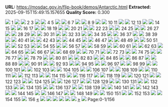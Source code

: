 # 

**URL:** https://mosdac.gov.in/flip-book/demos/Antarctic.html
**Extracted:** 2025-09-15T15:49:15.157655
**Quality Score:** 0.300

![](https://mosdac.gov.in/flip-book/demos/Exploring_the_Antarctic/thumb/Exploring_the_Antarctic-001.jpg)
1
![](https://mosdac.gov.in/flip-book/demos/Exploring_the_Antarctic/thumb/Exploring_the_Antarctic-002.jpg) ![](https://mosdac.gov.in/flip-book/demos/Exploring_the_Antarctic/thumb/Exploring_the_Antarctic-003.jpg)
2 3
![](https://mosdac.gov.in/flip-book/demos/Exploring_the_Antarctic/thumb/Exploring_the_Antarctic-004.jpg) ![](https://mosdac.gov.in/flip-book/demos/Exploring_the_Antarctic/thumb/Exploring_the_Antarctic-005.jpg)
4 5
![](https://mosdac.gov.in/flip-book/demos/Exploring_the_Antarctic/thumb/Exploring_the_Antarctic-006.jpg) ![](https://mosdac.gov.in/flip-book/demos/Exploring_the_Antarctic/thumb/Exploring_the_Antarctic-007.jpg)
6 7
![](https://mosdac.gov.in/flip-book/demos/Exploring_the_Antarctic/thumb/Exploring_the_Antarctic-008.jpg) ![](https://mosdac.gov.in/flip-book/demos/Exploring_the_Antarctic/thumb/Exploring_the_Antarctic-009.jpg)
8 9
![](https://mosdac.gov.in/flip-book/demos/Exploring_the_Antarctic/thumb/Exploring_the_Antarctic-010.jpg) ![](https://mosdac.gov.in/flip-book/demos/Exploring_the_Antarctic/thumb/Exploring_the_Antarctic-011.jpg)
10 11
![](https://mosdac.gov.in/flip-book/demos/Exploring_the_Antarctic/thumb/Exploring_the_Antarctic-012.jpg) ![](https://mosdac.gov.in/flip-book/demos/Exploring_the_Antarctic/thumb/Exploring_the_Antarctic-013.jpg)
12 13
![](https://mosdac.gov.in/flip-book/demos/Exploring_the_Antarctic/thumb/Exploring_the_Antarctic-014.jpg) ![](https://mosdac.gov.in/flip-book/demos/Exploring_the_Antarctic/thumb/Exploring_the_Antarctic-015.jpg)
14 15
![](https://mosdac.gov.in/flip-book/demos/Exploring_the_Antarctic/thumb/Exploring_the_Antarctic-016.jpg) ![](https://mosdac.gov.in/flip-book/demos/Exploring_the_Antarctic/thumb/Exploring_the_Antarctic-017.jpg)
16 17
![](https://mosdac.gov.in/flip-book/demos/Exploring_the_Antarctic/thumb/Exploring_the_Antarctic-018.jpg) ![](https://mosdac.gov.in/flip-book/demos/Exploring_the_Antarctic/thumb/Exploring_the_Antarctic-019.jpg)
18 19
![](https://mosdac.gov.in/flip-book/demos/Exploring_the_Antarctic/thumb/Exploring_the_Antarctic-020.jpg) ![](https://mosdac.gov.in/flip-book/demos/Exploring_the_Antarctic/thumb/Exploring_the_Antarctic-021.jpg)
20 21
![](https://mosdac.gov.in/flip-book/demos/Exploring_the_Antarctic/thumb/Exploring_the_Antarctic-022.jpg) ![](https://mosdac.gov.in/flip-book/demos/Exploring_the_Antarctic/thumb/Exploring_the_Antarctic-023.jpg)
22 23
![](https://mosdac.gov.in/flip-book/demos/Exploring_the_Antarctic/thumb/Exploring_the_Antarctic-024.jpg) ![](https://mosdac.gov.in/flip-book/demos/Exploring_the_Antarctic/thumb/Exploring_the_Antarctic-025.jpg)
24 25
![](https://mosdac.gov.in/flip-book/demos/Exploring_the_Antarctic/thumb/Exploring_the_Antarctic-026.jpg) ![](https://mosdac.gov.in/flip-book/demos/Exploring_the_Antarctic/thumb/Exploring_the_Antarctic-027.jpg)
26 27
![](https://mosdac.gov.in/flip-book/demos/Exploring_the_Antarctic/thumb/Exploring_the_Antarctic-028.jpg) ![](https://mosdac.gov.in/flip-book/demos/Exploring_the_Antarctic/thumb/Exploring_the_Antarctic-029.jpg)
28 29
![](https://mosdac.gov.in/flip-book/demos/Exploring_the_Antarctic/thumb/Exploring_the_Antarctic-030.jpg) ![](https://mosdac.gov.in/flip-book/demos/Exploring_the_Antarctic/thumb/Exploring_the_Antarctic-031.jpg)
30 31
![](https://mosdac.gov.in/flip-book/demos/Exploring_the_Antarctic/thumb/Exploring_the_Antarctic-032.jpg) ![](https://mosdac.gov.in/flip-book/demos/Exploring_the_Antarctic/thumb/Exploring_the_Antarctic-033.jpg)
32 33
![](https://mosdac.gov.in/flip-book/demos/Exploring_the_Antarctic/thumb/Exploring_the_Antarctic-034.jpg) ![](https://mosdac.gov.in/flip-book/demos/Exploring_the_Antarctic/thumb/Exploring_the_Antarctic-035.jpg)
34 35
![](https://mosdac.gov.in/flip-book/demos/Exploring_the_Antarctic/thumb/Exploring_the_Antarctic-036.jpg) ![](https://mosdac.gov.in/flip-book/demos/Exploring_the_Antarctic/thumb/Exploring_the_Antarctic-037.jpg)
36 37
![](https://mosdac.gov.in/flip-book/demos/Exploring_the_Antarctic/thumb/Exploring_the_Antarctic-038.jpg) ![](https://mosdac.gov.in/flip-book/demos/Exploring_the_Antarctic/thumb/Exploring_the_Antarctic-039.jpg)
38 39
![](https://mosdac.gov.in/flip-book/demos/Exploring_the_Antarctic/thumb/Exploring_the_Antarctic-040.jpg) ![](https://mosdac.gov.in/flip-book/demos/Exploring_the_Antarctic/thumb/Exploring_the_Antarctic-041.jpg)
40 41
![](https://mosdac.gov.in/flip-book/demos/Exploring_the_Antarctic/thumb/Exploring_the_Antarctic-042.jpg) ![](https://mosdac.gov.in/flip-book/demos/Exploring_the_Antarctic/thumb/Exploring_the_Antarctic-043.jpg)
42 43
![](https://mosdac.gov.in/flip-book/demos/Exploring_the_Antarctic/thumb/Exploring_the_Antarctic-044.jpg) ![](https://mosdac.gov.in/flip-book/demos/Exploring_the_Antarctic/thumb/Exploring_the_Antarctic-045.jpg)
44 45
![](https://mosdac.gov.in/flip-book/demos/Exploring_the_Antarctic/thumb/Exploring_the_Antarctic-046.jpg) ![](https://mosdac.gov.in/flip-book/demos/Exploring_the_Antarctic/thumb/Exploring_the_Antarctic-047.jpg)
46 47
![](https://mosdac.gov.in/flip-book/demos/Exploring_the_Antarctic/thumb/Exploring_the_Antarctic-048.jpg) ![](https://mosdac.gov.in/flip-book/demos/Exploring_the_Antarctic/thumb/Exploring_the_Antarctic-049.jpg)
48 49
![](https://mosdac.gov.in/flip-book/demos/Exploring_the_Antarctic/thumb/Exploring_the_Antarctic-050.jpg) ![](https://mosdac.gov.in/flip-book/demos/Exploring_the_Antarctic/thumb/Exploring_the_Antarctic-051.jpg)
50 51
![](https://mosdac.gov.in/flip-book/demos/Exploring_the_Antarctic/thumb/Exploring_the_Antarctic-052.jpg) ![](https://mosdac.gov.in/flip-book/demos/Exploring_the_Antarctic/thumb/Exploring_the_Antarctic-053.jpg)
52 53
![](https://mosdac.gov.in/flip-book/demos/Exploring_the_Antarctic/thumb/Exploring_the_Antarctic-054.jpg) ![](https://mosdac.gov.in/flip-book/demos/Exploring_the_Antarctic/thumb/Exploring_the_Antarctic-055.jpg)
54 55
![](https://mosdac.gov.in/flip-book/demos/Exploring_the_Antarctic/thumb/Exploring_the_Antarctic-056.jpg) ![](https://mosdac.gov.in/flip-book/demos/Exploring_the_Antarctic/thumb/Exploring_the_Antarctic-057.jpg)
56 57
![](https://mosdac.gov.in/flip-book/demos/Exploring_the_Antarctic/thumb/Exploring_the_Antarctic-058.jpg) ![](https://mosdac.gov.in/flip-book/demos/Exploring_the_Antarctic/thumb/Exploring_the_Antarctic-059.jpg)
58 59
![](https://mosdac.gov.in/flip-book/demos/Exploring_the_Antarctic/thumb/Exploring_the_Antarctic-060.jpg) ![](https://mosdac.gov.in/flip-book/demos/Exploring_the_Antarctic/thumb/Exploring_the_Antarctic-061.jpg)
60 61
![](https://mosdac.gov.in/flip-book/demos/Exploring_the_Antarctic/thumb/Exploring_the_Antarctic-062.jpg) ![](https://mosdac.gov.in/flip-book/demos/Exploring_the_Antarctic/thumb/Exploring_the_Antarctic-063.jpg)
62 63
![](https://mosdac.gov.in/flip-book/demos/Exploring_the_Antarctic/thumb/Exploring_the_Antarctic-064.jpg) ![](https://mosdac.gov.in/flip-book/demos/Exploring_the_Antarctic/thumb/Exploring_the_Antarctic-065.jpg)
64 65
![](https://mosdac.gov.in/flip-book/demos/Exploring_the_Antarctic/thumb/Exploring_the_Antarctic-066.jpg) ![](https://mosdac.gov.in/flip-book/demos/Exploring_the_Antarctic/thumb/Exploring_the_Antarctic-067.jpg)
66 67
![](https://mosdac.gov.in/flip-book/demos/Exploring_the_Antarctic/thumb/Exploring_the_Antarctic-068.jpg) ![](https://mosdac.gov.in/flip-book/demos/Exploring_the_Antarctic/thumb/Exploring_the_Antarctic-069.jpg)
68 69
![](https://mosdac.gov.in/flip-book/demos/Exploring_the_Antarctic/thumb/Exploring_the_Antarctic-070.jpg) ![](https://mosdac.gov.in/flip-book/demos/Exploring_the_Antarctic/thumb/Exploring_the_Antarctic-071.jpg)
70 71
![](https://mosdac.gov.in/flip-book/demos/Exploring_the_Antarctic/thumb/Exploring_the_Antarctic-072.jpg) ![](https://mosdac.gov.in/flip-book/demos/Exploring_the_Antarctic/thumb/Exploring_the_Antarctic-073.jpg)
72 73
![](https://mosdac.gov.in/flip-book/demos/Exploring_the_Antarctic/thumb/Exploring_the_Antarctic-074.jpg) ![](https://mosdac.gov.in/flip-book/demos/Exploring_the_Antarctic/thumb/Exploring_the_Antarctic-075.jpg)
74 75
![](https://mosdac.gov.in/flip-book/demos/Exploring_the_Antarctic/thumb/Exploring_the_Antarctic-076.jpg) ![](https://mosdac.gov.in/flip-book/demos/Exploring_the_Antarctic/thumb/Exploring_the_Antarctic-077.jpg)
76 77
![](https://mosdac.gov.in/flip-book/demos/Exploring_the_Antarctic/thumb/Exploring_the_Antarctic-078.jpg) ![](https://mosdac.gov.in/flip-book/demos/Exploring_the_Antarctic/thumb/Exploring_the_Antarctic-079.jpg)
78 79
![](https://mosdac.gov.in/flip-book/demos/Exploring_the_Antarctic/thumb/Exploring_the_Antarctic-080.jpg) ![](https://mosdac.gov.in/flip-book/demos/Exploring_the_Antarctic/thumb/Exploring_the_Antarctic-081.jpg)
80 81
![](https://mosdac.gov.in/flip-book/demos/Exploring_the_Antarctic/thumb/Exploring_the_Antarctic-082.jpg) ![](https://mosdac.gov.in/flip-book/demos/Exploring_the_Antarctic/thumb/Exploring_the_Antarctic-083.jpg)
82 83
![](https://mosdac.gov.in/flip-book/demos/Exploring_the_Antarctic/thumb/Exploring_the_Antarctic-084.jpg) ![](https://mosdac.gov.in/flip-book/demos/Exploring_the_Antarctic/thumb/Exploring_the_Antarctic-085.jpg)
84 85
![](https://mosdac.gov.in/flip-book/demos/Exploring_the_Antarctic/thumb/Exploring_the_Antarctic-086.jpg) ![](https://mosdac.gov.in/flip-book/demos/Exploring_the_Antarctic/thumb/Exploring_the_Antarctic-087.jpg)
86 87
![](https://mosdac.gov.in/flip-book/demos/Exploring_the_Antarctic/thumb/Exploring_the_Antarctic-088.jpg) ![](https://mosdac.gov.in/flip-book/demos/Exploring_the_Antarctic/thumb/Exploring_the_Antarctic-089.jpg)
88 89
![](https://mosdac.gov.in/flip-book/demos/Exploring_the_Antarctic/thumb/Exploring_the_Antarctic-090.jpg) ![](https://mosdac.gov.in/flip-book/demos/Exploring_the_Antarctic/thumb/Exploring_the_Antarctic-091.jpg)
90 91
![](https://mosdac.gov.in/flip-book/demos/Exploring_the_Antarctic/thumb/Exploring_the_Antarctic-092.jpg) ![](https://mosdac.gov.in/flip-book/demos/Exploring_the_Antarctic/thumb/Exploring_the_Antarctic-093.jpg)
92 93
![](https://mosdac.gov.in/flip-book/demos/Exploring_the_Antarctic/thumb/Exploring_the_Antarctic-094.jpg) ![](https://mosdac.gov.in/flip-book/demos/Exploring_the_Antarctic/thumb/Exploring_the_Antarctic-095.jpg)
94 95
![](https://mosdac.gov.in/flip-book/demos/Exploring_the_Antarctic/thumb/Exploring_the_Antarctic-096.jpg) ![](https://mosdac.gov.in/flip-book/demos/Exploring_the_Antarctic/thumb/Exploring_the_Antarctic-097.jpg)
96 97
![](https://mosdac.gov.in/flip-book/demos/Exploring_the_Antarctic/thumb/Exploring_the_Antarctic-098.jpg) ![](https://mosdac.gov.in/flip-book/demos/Exploring_the_Antarctic/thumb/Exploring_the_Antarctic-099.jpg)
98 99
![](https://mosdac.gov.in/flip-book/demos/Exploring_the_Antarctic/thumb/Exploring_the_Antarctic-100.jpg) ![](https://mosdac.gov.in/flip-book/demos/Exploring_the_Antarctic/thumb/Exploring_the_Antarctic-101.jpg)
100 101
![](https://mosdac.gov.in/flip-book/demos/Exploring_the_Antarctic/thumb/Exploring_the_Antarctic-102.jpg) ![](https://mosdac.gov.in/flip-book/demos/Exploring_the_Antarctic/thumb/Exploring_the_Antarctic-103.jpg)
102 103
![](https://mosdac.gov.in/flip-book/demos/Exploring_the_Antarctic/thumb/Exploring_the_Antarctic-104.jpg) ![](https://mosdac.gov.in/flip-book/demos/Exploring_the_Antarctic/thumb/Exploring_the_Antarctic-105.jpg)
104 105
![](https://mosdac.gov.in/flip-book/demos/Exploring_the_Antarctic/thumb/Exploring_the_Antarctic-106.jpg) ![](https://mosdac.gov.in/flip-book/demos/Exploring_the_Antarctic/thumb/Exploring_the_Antarctic-107.jpg)
106 107
![](https://mosdac.gov.in/flip-book/demos/Exploring_the_Antarctic/thumb/Exploring_the_Antarctic-108.jpg) ![](https://mosdac.gov.in/flip-book/demos/Exploring_the_Antarctic/thumb/Exploring_the_Antarctic-109.jpg)
108 109
![](https://mosdac.gov.in/flip-book/demos/Exploring_the_Antarctic/thumb/Exploring_the_Antarctic-110.jpg) ![](https://mosdac.gov.in/flip-book/demos/Exploring_the_Antarctic/thumb/Exploring_the_Antarctic-111.jpg)
110 111
![](https://mosdac.gov.in/flip-book/demos/Exploring_the_Antarctic/thumb/Exploring_the_Antarctic-112.jpg) ![](https://mosdac.gov.in/flip-book/demos/Exploring_the_Antarctic/thumb/Exploring_the_Antarctic-113.jpg)
112 113
![](https://mosdac.gov.in/flip-book/demos/Exploring_the_Antarctic/thumb/Exploring_the_Antarctic-114.jpg) ![](https://mosdac.gov.in/flip-book/demos/Exploring_the_Antarctic/thumb/Exploring_the_Antarctic-115.jpg)
114 115
![](https://mosdac.gov.in/flip-book/demos/Exploring_the_Antarctic/thumb/Exploring_the_Antarctic-116.jpg) ![](https://mosdac.gov.in/flip-book/demos/Exploring_the_Antarctic/thumb/Exploring_the_Antarctic-117.jpg)
116 117
![](https://mosdac.gov.in/flip-book/demos/Exploring_the_Antarctic/thumb/Exploring_the_Antarctic-118.jpg) ![](https://mosdac.gov.in/flip-book/demos/Exploring_the_Antarctic/thumb/Exploring_the_Antarctic-119.jpg)
118 119
![](https://mosdac.gov.in/flip-book/demos/Exploring_the_Antarctic/thumb/Exploring_the_Antarctic-120.jpg) ![](https://mosdac.gov.in/flip-book/demos/Exploring_the_Antarctic/thumb/Exploring_the_Antarctic-121.jpg)
120 121
![](https://mosdac.gov.in/flip-book/demos/Exploring_the_Antarctic/thumb/Exploring_the_Antarctic-122.jpg) ![](https://mosdac.gov.in/flip-book/demos/Exploring_the_Antarctic/thumb/Exploring_the_Antarctic-123.jpg)
122 123
![](https://mosdac.gov.in/flip-book/demos/Exploring_the_Antarctic/thumb/Exploring_the_Antarctic-124.jpg) ![](https://mosdac.gov.in/flip-book/demos/Exploring_the_Antarctic/thumb/Exploring_the_Antarctic-125.jpg)
124 125
![](https://mosdac.gov.in/flip-book/demos/Exploring_the_Antarctic/thumb/Exploring_the_Antarctic-126.jpg) ![](https://mosdac.gov.in/flip-book/demos/Exploring_the_Antarctic/thumb/Exploring_the_Antarctic-127.jpg)
126 127
![](https://mosdac.gov.in/flip-book/demos/Exploring_the_Antarctic/thumb/Exploring_the_Antarctic-128.jpg) ![](https://mosdac.gov.in/flip-book/demos/Exploring_the_Antarctic/thumb/Exploring_the_Antarctic-129.jpg)
128 129
![](https://mosdac.gov.in/flip-book/demos/Exploring_the_Antarctic/thumb/Exploring_the_Antarctic-130.jpg) ![](https://mosdac.gov.in/flip-book/demos/Exploring_the_Antarctic/thumb/Exploring_the_Antarctic-131.jpg)
130 131
![](https://mosdac.gov.in/flip-book/demos/Exploring_the_Antarctic/thumb/Exploring_the_Antarctic-132.jpg) ![](https://mosdac.gov.in/flip-book/demos/Exploring_the_Antarctic/thumb/Exploring_the_Antarctic-133.jpg)
132 133
![](https://mosdac.gov.in/flip-book/demos/Exploring_the_Antarctic/thumb/Exploring_the_Antarctic-134.jpg) ![](https://mosdac.gov.in/flip-book/demos/Exploring_the_Antarctic/thumb/Exploring_the_Antarctic-135.jpg)
134 135
![](https://mosdac.gov.in/flip-book/demos/Exploring_the_Antarctic/thumb/Exploring_the_Antarctic-136.jpg) ![](https://mosdac.gov.in/flip-book/demos/Exploring_the_Antarctic/thumb/Exploring_the_Antarctic-137.jpg)
136 137
![](https://mosdac.gov.in/flip-book/demos/Exploring_the_Antarctic/thumb/Exploring_the_Antarctic-138.jpg) ![](https://mosdac.gov.in/flip-book/demos/Exploring_the_Antarctic/thumb/Exploring_the_Antarctic-139.jpg)
138 139
![](https://mosdac.gov.in/flip-book/demos/Exploring_the_Antarctic/thumb/Exploring_the_Antarctic-140.jpg) ![](https://mosdac.gov.in/flip-book/demos/Exploring_the_Antarctic/thumb/Exploring_the_Antarctic-141.jpg)
140 141
![](https://mosdac.gov.in/flip-book/demos/Exploring_the_Antarctic/thumb/Exploring_the_Antarctic-142.jpg) ![](https://mosdac.gov.in/flip-book/demos/Exploring_the_Antarctic/thumb/Exploring_the_Antarctic-143.jpg)
142 143
![](https://mosdac.gov.in/flip-book/demos/Exploring_the_Antarctic/thumb/Exploring_the_Antarctic-144.jpg) ![](https://mosdac.gov.in/flip-book/demos/Exploring_the_Antarctic/thumb/Exploring_the_Antarctic-145.jpg)
144 145
![](https://mosdac.gov.in/flip-book/demos/Exploring_the_Antarctic/thumb/Exploring_the_Antarctic-146.jpg) ![](https://mosdac.gov.in/flip-book/demos/Exploring_the_Antarctic/thumb/Exploring_the_Antarctic-147.jpg)
146 147
![](https://mosdac.gov.in/flip-book/demos/Exploring_the_Antarctic/thumb/Exploring_the_Antarctic-148.jpg) ![](https://mosdac.gov.in/flip-book/demos/Exploring_the_Antarctic/thumb/Exploring_the_Antarctic-149.jpg)
148 149
![](https://mosdac.gov.in/flip-book/demos/Exploring_the_Antarctic/thumb/Exploring_the_Antarctic-150.jpg) ![](https://mosdac.gov.in/flip-book/demos/Exploring_the_Antarctic/thumb/Exploring_the_Antarctic-151.jpg)
150 151
![](https://mosdac.gov.in/flip-book/demos/Exploring_the_Antarctic/thumb/Exploring_the_Antarctic-152.jpg) ![](https://mosdac.gov.in/flip-book/demos/Exploring_the_Antarctic/thumb/Exploring_the_Antarctic-153.jpg)
152 153
![](https://mosdac.gov.in/flip-book/demos/Exploring_the_Antarctic/thumb/Exploring_the_Antarctic-154.jpg) ![](https://mosdac.gov.in/flip-book/demos/Exploring_the_Antarctic/thumb/Exploring_the_Antarctic-155.jpg)
154 155
![](https://mosdac.gov.in/flip-book/demos/Exploring_the_Antarctic/thumb/Exploring_the_Antarctic-156.jpg)
156
[«](https://mosdac.gov.in/flip-book/demos/Antarctic.html)
![](https://mosdac.gov.in/flip-book/demos/Exploring_the_Antarctic/Exploring_the_Antarctic-001.jpg)
![](https://mosdac.gov.in/flip-book/demos/Exploring_the_Antarctic/Exploring_the_Antarctic-002.jpg)
![](https://mosdac.gov.in/flip-book/demos/Exploring_the_Antarctic/Exploring_the_Antarctic-003.jpg)
![](https://mosdac.gov.in/flip-book/demos/Exploring_the_Antarctic/Exploring_the_Antarctic-004.jpg)
![](https://mosdac.gov.in/flip-book/demos/Exploring_the_Antarctic/Exploring_the_Antarctic-005.jpg)
![](https://mosdac.gov.in/flip-book/demos/Exploring_the_Antarctic/Exploring_the_Antarctic-006.jpg)
[»](https://mosdac.gov.in/flip-book/demos/Antarctic.html)
![](https://mosdac.gov.in/flip-book/demos/ocean/icons8-microsoft-30.png)
Page:0-1/156
